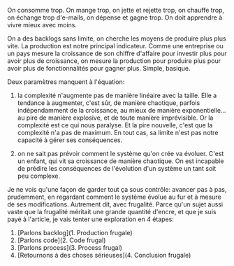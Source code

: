 On consomme trop. On mange trop, on jette et rejette trop, on chauffe trop, on échange trop d'e-mails, on dépense et gagne trop. On doit apprendre à vivre mieux avec moins.

On a des backlogs sans limite, on cherche les moyens de produire plus plus vite. La production est notre principal indicateur. Comme une entreprise ou un pays mesure la croissance de son chiffre d'affaire pour investir plus pour avoir plus de croissance, on mesure la production pour produire plus pour avoir plus de fonctionnalités pour gagner plus. Simple, basique.

Deux paramètres manquent à l'équation:

1. la complexité n'augmente pas de manière linéaire avec la taille. Elle a tendance à augmenter, c'est sûr, de manière chaotique, parfois indépendamment de la croissance, au mieux de manière exponentielle… au pire de manière explosive, et de toute manière imprévisible. Or la complexité est ce qui nous paralyse. Et la pire nouvelle, c'est que la complexité n'a pas de maximum. En tout cas, sa limite n'est pas notre capacité à gérer ses conséquences.

2. on ne sait pas prévoir comment le système qu'on crée va évoluer. C'est un enfant, qui vit sa croissance de manière chaotique. On est incapable de prédire les conséquences de l'évolution d'un système un tant soit peu complexe.

Je ne vois qu'une façon de garder tout ça sous contrôle: avancer pas à pas, prudemment, en regardant comment le système évolue au fur et à mesure de ses modifications. Autrement dit, avec frugalité. Parce qu'un sujet aussi vaste que la frugalité méritait une grande quantité d'encre, et que je suis payé à l'article, je vais tenter une exploration en 4 étapes:

1. [Parlons backlog](1. Production frugale)
2. [Parlons code](2. Code frugal)
3. [Parlons process](3. Process frugal)
4. [Retournons à des choses sérieuses](4. Conclusion frugale)









